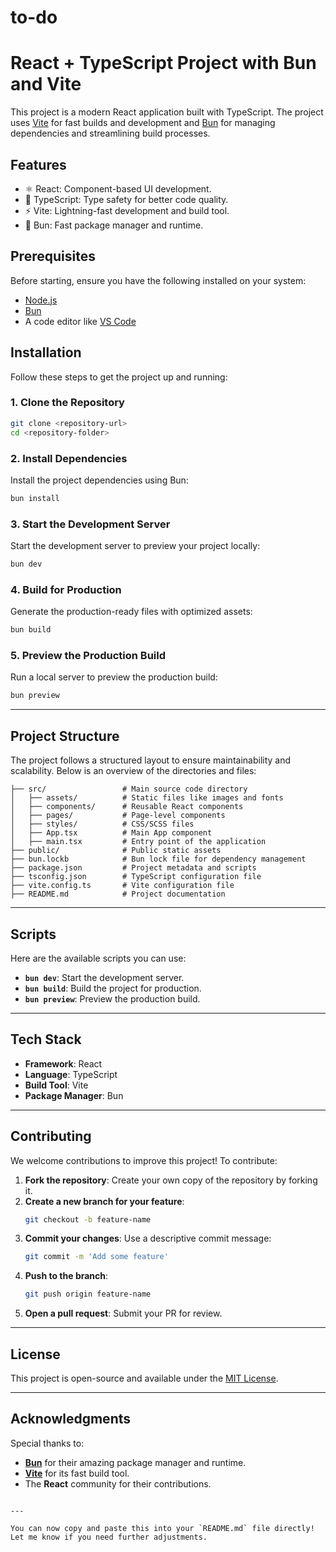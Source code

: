 # to-do

# React + TypeScript Project with Bun and Vite

This project is a modern React application built with TypeScript. The project uses [Vite](https://vitejs.dev/) for fast builds and development and [Bun](https://bun.sh/) for managing dependencies and streamlining build processes.

## Features

- ⚛️ React: Component-based UI development.
- 🦾 TypeScript: Type safety for better code quality.
- ⚡ Vite: Lightning-fast development and build tool.
- 🥯 Bun: Fast package manager and runtime.

## Prerequisites

Before starting, ensure you have the following installed on your system:

- [Node.js](https://nodejs.org/)
- [Bun](https://bun.sh/)
- A code editor like [VS Code](https://code.visualstudio.com/)

## Installation

Follow these steps to get the project up and running:

### 1. Clone the Repository
```bash
git clone <repository-url>
cd <repository-folder>
```


### 2. Install Dependencies

Install the project dependencies using Bun:

```bash
bun install
```

### 3. Start the Development Server

Start the development server to preview your project locally:

```bash
bun dev
```

### 4. Build for Production

Generate the production-ready files with optimized assets:

```bash
bun build
```

### 5. Preview the Production Build

Run a local server to preview the production build:

```bash
bun preview
```

---

## Project Structure

The project follows a structured layout to ensure maintainability and scalability. Below is an overview of the directories and files:

```plaintext
├── src/                 # Main source code directory
│   ├── assets/          # Static files like images and fonts
│   ├── components/      # Reusable React components
│   ├── pages/           # Page-level components
│   ├── styles/          # CSS/SCSS files
│   ├── App.tsx          # Main App component
│   ├── main.tsx         # Entry point of the application
├── public/              # Public static assets
├── bun.lockb            # Bun lock file for dependency management
├── package.json         # Project metadata and scripts
├── tsconfig.json        # TypeScript configuration file
├── vite.config.ts       # Vite configuration file
├── README.md            # Project documentation
```

---

## Scripts

Here are the available scripts you can use:

- **`bun dev`**: Start the development server.
- **`bun build`**: Build the project for production.
- **`bun preview`**: Preview the production build.

---

## Tech Stack

- **Framework**: React
- **Language**: TypeScript
- **Build Tool**: Vite
- **Package Manager**: Bun

---

## Contributing

We welcome contributions to improve this project! To contribute:

1. **Fork the repository**: Create your own copy of the repository by forking it.
2. **Create a new branch for your feature**:
   ```bash
   git checkout -b feature-name
   ```
3. **Commit your changes**: Use a descriptive commit message:
   ```bash
   git commit -m 'Add some feature'
   ```
4. **Push to the branch**:
   ```bash
   git push origin feature-name
   ```
5. **Open a pull request**: Submit your PR for review.

---

## License

This project is open-source and available under the [MIT License](LICENSE).

---

## Acknowledgments

Special thanks to:

- **[Bun](https://bun.sh/)** for their amazing package manager and runtime.
- **[Vite](https://vitejs.dev/)** for its fast build tool.
- The **React** community for their contributions.
```

---

You can now copy and paste this into your `README.md` file directly! Let me know if you need further adjustments.
